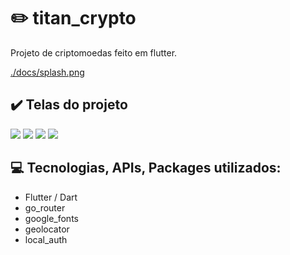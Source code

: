 # :pencil2: titan_crypto

Projeto de criptomoedas feito em flutter.

[./docs/splash.png](docs/video_demo.mp4)


## :heavy_check_mark: Telas do projeto

<div style=>
<img src="./docs/splash.png" >

<img src="./docs/signup.png" >

<img src="./docs/signin.png" >

<img src="./docs/created_account.png" >
</div>


## :computer: Tecnologias, APIs, Packages utilizados:
      
  * Flutter / Dart
  * go_router
  * google_fonts
  * geolocator
  * local_auth

